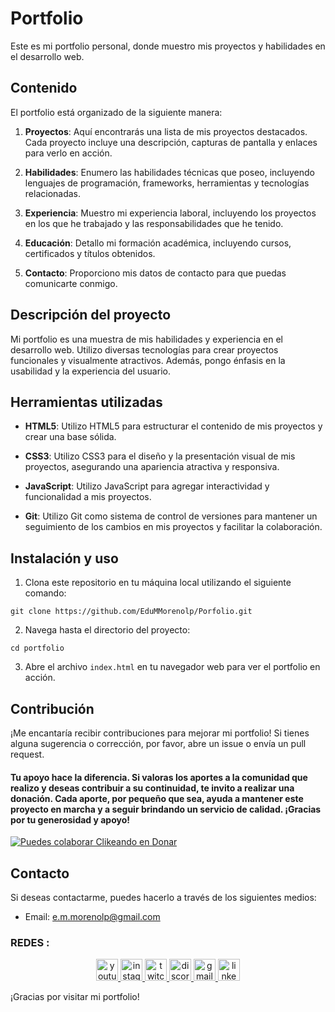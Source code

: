 # Portfolio

Este es mi portfolio personal, donde muestro mis proyectos y habilidades en el desarrollo web.

## Contenido

El portfolio está organizado de la siguiente manera:

1. **Proyectos**: Aquí encontrarás una lista de mis proyectos destacados. Cada proyecto incluye una descripción, capturas de pantalla y enlaces para verlo en acción.

2. **Habilidades**: Enumero las habilidades técnicas que poseo, incluyendo lenguajes de programación, frameworks, herramientas y tecnologías relacionadas.

3. **Experiencia**: Muestro mi experiencia laboral, incluyendo los proyectos en los que he trabajado y las responsabilidades que he tenido.

4. **Educación**: Detallo mi formación académica, incluyendo cursos, certificados y títulos obtenidos.

5. **Contacto**: Proporciono mis datos de contacto para que puedas comunicarte conmigo.

## Descripción del proyecto

Mi portfolio es una muestra de mis habilidades y experiencia en el desarrollo web. Utilizo diversas tecnologías para crear proyectos funcionales y visualmente atractivos. Además, pongo énfasis en la usabilidad y la experiencia del usuario.

## Herramientas utilizadas

- **HTML5**: Utilizo HTML5 para estructurar el contenido de mis proyectos y crear una base sólida.

- **CSS3**: Utilizo CSS3 para el diseño y la presentación visual de mis proyectos, asegurando una apariencia atractiva y responsiva.

- **JavaScript**: Utilizo JavaScript para agregar interactividad y funcionalidad a mis proyectos.

- **Git**: Utilizo Git como sistema de control de versiones para mantener un seguimiento de los cambios en mis proyectos y facilitar la colaboración.

## Instalación y uso

1. Clona este repositorio en tu máquina local utilizando el siguiente comando:

```git clone https://github.com/EduMMorenolp/Porfolio.git```

2. Navega hasta el directorio del proyecto:

```cd portfolio```

3. Abre el archivo `index.html` en tu navegador web para ver el portfolio en acción.

## Contribución

¡Me encantaría recibir contribuciones para mejorar mi portfolio! Si tienes alguna sugerencia o corrección, por favor, abre un issue o envía un pull request.
#### Tu apoyo hace la diferencia. Si valoras los aportes a la comunidad que realizo y deseas contribuir a su continuidad, te invito a realizar una donación. Cada aporte, por pequeño que sea, ayuda a mantener este proyecto en marcha y a seguir brindando un servicio de calidad. ¡Gracias por tu generosidad y apoyo!

[![Puedes colaborar Clikeando en Donar](https://img.shields.io/badge/Clikeando%20aqui%20puedes%20colaborar%20-Donar-blue)](https://www.mercadopago.com.ar/subscriptions/checkout?preapproval_plan_id=2c9380848810689e018813682e960130)



## Contacto

Si deseas contactarme, puedes hacerlo a través de los siguientes medios:

- Email: e.m.morenolp@gmail.com

### REDES :

<div align="center" >
  <a href="https://www.youtube.com/channel/UCBzJgtZqYSIEHaf48DzQXeQ" target="_blank">
    <img src="https://img.shields.io/static/v1?message=Youtube&logo=youtube&label=&color=FF0000&logoColor=white&labelColor=&style=for-the-badge" height="35" alt="youtube logo"  />
  </a>
  <a href="https://www.instagram.com/edu.m.morenolp/" target="_blank">
    <img src="https://img.shields.io/static/v1?message=Instagram&logo=instagram&label=&color=E4405F&logoColor=white&labelColor=&style=for-the-badge" height="35" alt="instagram logo"  />
  </a>
  <a href="https://www.twitch.tv/emmorenolp" target="_blank">
    <img src="https://img.shields.io/static/v1?message=Twitch&logo=twitch&label=&color=9146FF&logoColor=white&labelColor=&style=for-the-badge" height="35" alt="twitch logo"  />
  </a>
  <a href="https://discord.gg/BzU7nDbT" target="_blank">
    <img src="https://img.shields.io/static/v1?message=Discord&logo=discord&label=&color=7289DA&logoColor=white&labelColor=&style=for-the-badge" height="35" alt="discord logo"  />
  </a>
  <a href="e.m.morenolp@gmail.com" target="_blank">
    <img src="https://img.shields.io/static/v1?message=Gmail&logo=gmail&label=&color=D14836&logoColor=white&labelColor=&style=for-the-badge" height="35" alt="gmail logo"  />
  </a>
  <a href="https://www.linkedin.com/in/eduardo-m-moreno-programador/" target="_blank">
    <img src="https://img.shields.io/static/v1?message=LinkedIn&logo=linkedin&label=&color=0077B5&logoColor=white&labelColor=&style=for-the-badge" height="35" alt="linkedin logo"  />
  </a>
</div>

¡Gracias por visitar mi portfolio!
